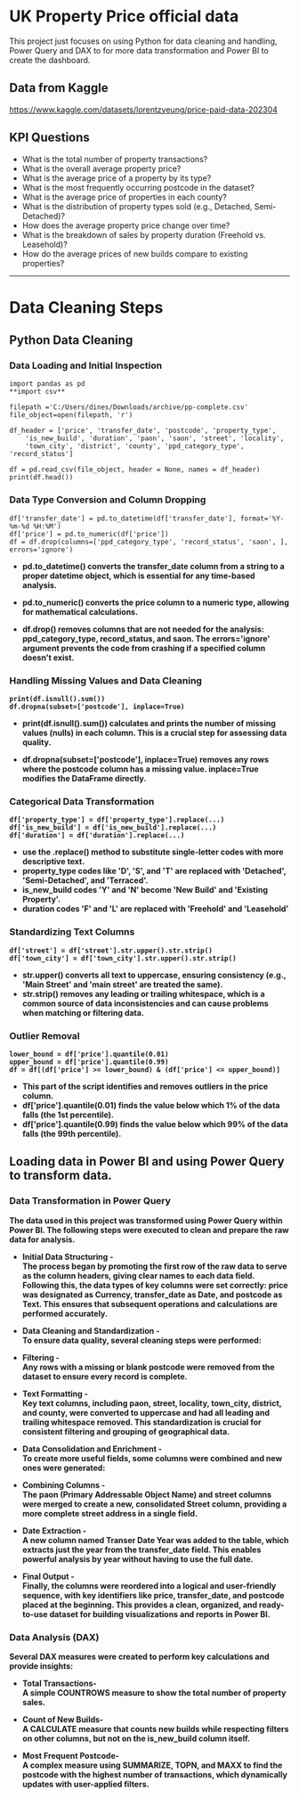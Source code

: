# UK Property Price official data 
This project just focuses on using Python for data cleaning and handling, Power Query and DAX to for more data transformation and Power BI to create the dashboard.
## Data from Kaggle 
https://www.kaggle.com/datasets/lorentzyeung/price-paid-data-202304
## KPI Questions
- What is the total number of property transactions? 
- What is the overall average property price? 
- What is the average price of a property by its type? 
- What is the most frequently occurring postcode in the dataset? 
- What is the average price of properties in each county? 
- What is the distribution of property types sold (e.g., Detached, Semi-Detached)? 
- How does the average property price change over time? 
- What is the breakdown of sales by property duration (Freehold vs. Leasehold)? 
- How do the average prices of new builds compare to existing properties? 
________________________________________
# Data Cleaning Steps
## Python Data Cleaning
### Data Loading and Initial Inspection
``` 
import pandas as pd
**import csv**

filepath ='C:/Users/dines/Downloads/archive/pp-complete.csv'
file_object=open(filepath, 'r')

df_header = ['price', 'transfer_date', 'postcode', 'property_type',
    'is_new_build', 'duration', 'paon', 'saon', 'street', 'locality',
    'town_city', 'district', 'county', 'ppd_category_type', 'record_status']    

df = pd.read_csv(file_object, header = None, names = df_header)
print(df.head())
```
### Data Type Conversion and Column Dropping
  
```
df['transfer_date'] = pd.to_datetime(df['transfer_date'], format='%Y-%m-%d %H:%M')
df['price'] = pd.to_numeric(df['price'])
df = df.drop(columns=['ppd_category_type', 'record_status', 'saon', ], errors='ignore')
```

- **pd.to_datetime() converts the transfer_date column from a string to a proper datetime object, which is essential for any time-based analysis.<b>**

- **pd.to_numeric() converts the price column to a numeric type, allowing for mathematical calculations.<b>**

- **df.drop() removes columns that are not needed for the analysis: ppd_category_type, record_status, and saon. The errors='ignore' argument prevents the code from crashing if a specified column doesn't exist.<b>**

### Handling Missing Values and Data Cleaning

```
print(df.isnull().sum())     
df.dropna(subset=['postcode'], inplace=True)
```

- **print(df.isnull().sum()) calculates and prints the number of missing values (nulls) in each column. This is a crucial step for assessing data quality.**
  
- **df.dropna(subset=['postcode'], inplace=True) removes any rows where the postcode column has a missing value. inplace=True modifies the DataFrame directly.**

### Categorical Data Transformation

```
df['property_type'] = df['property_type'].replace(...)
df['is_new_build'] = df['is_new_build'].replace(...)
df['duration'] = df['duration'].replace(...)
```

- **use the .replace() method to substitute single-letter codes with more descriptive text.** 
- **property_type codes like 'D', 'S', and 'T' are replaced with 'Detached', 'Semi-Detached', and 'Terraced'.**
- **is_new_build codes 'Y' and 'N' become 'New Build' and 'Existing Property'.**
- **duration codes 'F' and 'L' are replaced with 'Freehold' and 'Leasehold'**

### Standardizing Text Columns
```
df['street'] = df['street'].str.upper().str.strip()
df['town_city'] = df['town_city'].str.upper().str.strip()
```

- **str.upper() converts all text to uppercase, ensuring consistency (e.g., 'Main Street' and 'main street' are treated the same).**
- **str.strip() removes any leading or trailing whitespace, which is a common source of data inconsistencies and can cause problems when matching or filtering data.**

### Outlier Removal
```
lower_bound = df['price'].quantile(0.01)
upper_bound = df['price'].quantile(0.99)
df = df[(df['price'] >= lower_bound) & (df['price'] <= upper_bound)]
```

- **This part of the script identifies and removes outliers in the price column.**
- **df['price'].quantile(0.01) finds the value below which 1% of the data falls (the 1st percentile).**
- **df['price'].quantile(0.99) finds the value below which 99% of the data falls (the 99th percentile).**

## Loading data in Power BI and using Power Query to transform data. 

### Data Transformation in Power Query
The data used in this project was transformed using Power Query within Power BI. The following steps were executed to clean and prepare the raw data for analysis.

- Initial Data Structuring - <br/>
The process began by promoting the first row of the raw data to serve as the column headers, giving clear names to each data field. Following this, the data types of key columns were set correctly: price was designated as Currency, transfer_date as Date, and postcode as Text. This ensures that subsequent operations and calculations are performed accurately.

- Data Cleaning and Standardization - <br/>
To ensure data quality, several cleaning steps were performed:

- Filtering - <br/>
Any rows with a missing or blank postcode were removed from the dataset to ensure every record is complete.

- Text Formatting - <br/>
Key text columns, including paon, street, locality, town_city, district, and county, were converted to uppercase and had all leading and trailing whitespace removed. This standardization is crucial for consistent filtering and grouping of geographical data.

- Data Consolidation and Enrichment - <br/>
To create more useful fields, some columns were combined and new ones were generated:

- Combining Columns - <br/>
The paon (Primary Addressable Object Name) and street columns were merged to create a new, consolidated Street column, providing a more complete street address in a single field.

- Date Extraction - <br/>
A new column named Transer Date Year was added to the table, which extracts just the year from the transfer_date field. This enables powerful analysis by year without having to use the full date.

- Final Output - <br/>
Finally, the columns were reordered into a logical and user-friendly sequence, with key identifiers like price, transfer_date, and postcode placed at the beginning. This provides a clean, organized, and ready-to-use dataset for building visualizations and reports in Power BI.


###  Data Analysis (DAX)
Several DAX measures were created to perform key calculations and provide insights:

- Total Transactions- <br/>
A simple COUNTROWS measure to show the total number of property sales.

- Count of New Builds- <br/>
A CALCULATE measure that counts new builds while respecting filters on other columns, but not on the is_new_build column itself.

- Most Frequent Postcode-  <br/>
A complex measure using SUMMARIZE, TOPN, and MAXX to find the postcode with the highest number of transactions, which dynamically updates with user-applied filters.



